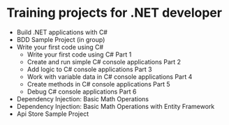# Training projects for .NET developer
- Build .NET applications with C#
- BDD Sample Project (in group)
- Write your first code using C#
    - Write your first code using C# Part 1
    - Create and run simple C# console applications Part 2
    - Add logic to C# console applications Part 3
    - Work with variable data in C# console applications Part 4
    - Create methods in C# console applications Part 5
    - Debug C# console applications Part 6
- Dependency Injection: Basic Math Operations
- Dependency Injection: Basic Math Operations with Entity Framework
- Api Store Sample Project